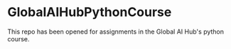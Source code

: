 # GlobalAIHubPythonCourse



This repo has been opened for assignments in the Global AI Hub's python course.
